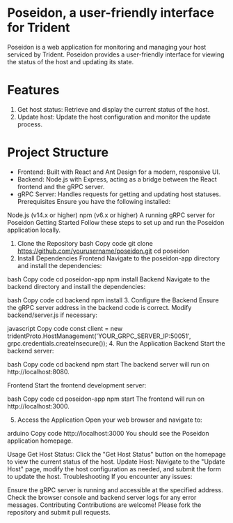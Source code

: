 # Poseidon, a user-friendly interface for Trident
Poseidon is a web application for monitoring and managing your host serviced by Trident. Poseidon provides a user-friendly interface for viewing the status of the host and updating its state.

# Features
1. Get host status: Retrieve and display the current status of the host.
2. Update host: Update the host configuration and monitor the update process.

# Project Structure
- Frontend: Built with React and Ant Design for a modern, responsive UI.
- Backend: Node.js with Express, acting as a bridge between the React frontend and the gRPC server.
- gRPC Server: Handles requests for getting and updating host statuses.
Prerequisites
Ensure you have the following installed:

Node.js (v14.x or higher)
npm (v6.x or higher)
A running gRPC server for Poseidon
Getting Started
Follow these steps to set up and run the Poseidon application locally.

1. Clone the Repository
bash
Copy code
git clone https://github.com/yourusername/poseidon.git
cd poseidon
2. Install Dependencies
Frontend
Navigate to the poseidon-app directory and install the dependencies:

bash
Copy code
cd poseidon-app
npm install
Backend
Navigate to the backend directory and install the dependencies:

bash
Copy code
cd backend
npm install
3. Configure the Backend
Ensure the gRPC server address in the backend code is correct. Modify backend/server.js if necessary:

javascript
Copy code
const client = new tridentProto.HostManagement('YOUR_GRPC_SERVER_IP:50051', grpc.credentials.createInsecure());
4. Run the Application
Backend
Start the backend server:

bash
Copy code
cd backend
npm start
The backend server will run on http://localhost:8080.

Frontend
Start the frontend development server:

bash
Copy code
cd poseidon-app
npm start
The frontend will run on http://localhost:3000.

5. Access the Application
Open your web browser and navigate to:

arduino
Copy code
http://localhost:3000
You should see the Poseidon application homepage.

Usage
Get Host Status: Click the "Get Host Status" button on the homepage to view the current status of the host.
Update Host: Navigate to the "Update Host" page, modify the host configuration as needed, and submit the form to update the host.
Troubleshooting
If you encounter any issues:

Ensure the gRPC server is running and accessible at the specified address.
Check the browser console and backend server logs for any error messages.
Contributing
Contributions are welcome! Please fork the repository and submit pull requests.
